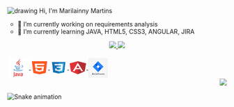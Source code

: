 <img src="https://user-images.githubusercontent.com/25926362/171791186-2c345070-f00f-4236-aada-e1a32e03b11b.png" alt="drawing" width="20"/> Hi, I'm Marilainny Martins</h1>

<ul type=circle>
  <li>🔭 I’m currently working on requirements analysis</li>
  <li>🌱 I’m currently learning JAVA, HTML5, CSS3, ANGULAR, JIRA</li>
</ul>
<div align="center">
 <a href="https://github.com/marilainny">
 <img height="150em" src="https://github-readme-stats.vercel.app/api?username=marilainny&show_icons=true&theme=algolia&include_all_commits=true&count_private=true"/>
 <img height="150em" src="https://github-readme-stats.vercel.app/api/top-langs/?username=marilainny&layout=compact&langs_count=7&theme=algolia"/>
</div>
  <div style="display: inline_block"><br>
  <img align="center" alt="Rafa-Ts" height="50" width="50" src="https://github.com/Marilainny/imagem/blob/main/icon-java.png">
  <img align="center" alt="Rafa-Js" height="30" width="40" src="https://github.com/Marilainny/imagem/blob/main/icon-html.png">
  <img align="center" alt="Rafa-Js" height="30" width="40" src="https://github.com/Marilainny/imagem/blob/main/icon-css.png">
  <img align="center" alt="Rafa-Js" height="30" width="40" src="https://github.com/Marilainny/imagem/blob/main/icon-angular.png">
  <img align="center" alt="Rafa-Js" height="45" width="45" src="https://github.com/Marilainny/imagem/blob/main/icon-jira.jpg">    
</div>
<div align="right"> 
<a href="https://wa.me/5562986410067"target="_blank"><img src="https://img.shields.io/badge/WhatsApp-25D366?style=for-the-badge&logo=whatsapp&logoColor=white" target="_blank"></a>
</div>
  
![Snake animation](https://github.com/Marilainny/Marilainny/blob/output/github-contribution-grid-snake.svg)

